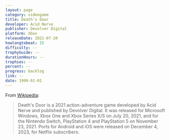 ```yaml
---
layout: page
category: videogame
title: Death’s Door
developer: Acid Nerve
publisher: Devolver Digital
platform: Xbox
releaseDate: 2021-07-20
howlongtobeat: 15
difficulty: --
trophyGuide: --
durationHours: --
trophies: --
percent: --
progress: backlog
link: --
date: 1999-01-01
---
```


From [Wikipedia](https://en.wikipedia.org/wiki/Death%27s_Door_(video_game)):

> Death's Door is a 2021 action-adventure game developed by Acid Nerve and published by Devolver Digital. It was released for Microsoft Windows, Xbox One and Xbox Series X/S on July 20, 2021, and for the Nintendo Switch, PlayStation 4 and PlayStation 5 on November 23, 2021. Ports for Android and iOS were released on December 4, 2023, for Netflix subscribers.
